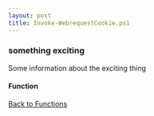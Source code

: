 ```yaml
---
layout: post
title: Invoke-WebrequestCookie.ps1
---
```


### something exciting

Some information about the exciting thing

#### Function

<script src="https://gist-it.appspot.com/github.com/BanterBoy/scripts-blog/blob/master/PowerShell/functions/Invoke-WebrequestCookie.ps1"></script>

<a href="/menu/_pages/functions.html">Back to Functions</a>
